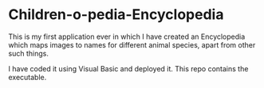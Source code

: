 # Children-o-pedia-Encyclopedia

This is my first application ever in which I have created an Encyclopedia which maps images to names for different animal species, apart from other such things.

 I have coded it using Visual Basic and deployed it. This repo contains the executable. 